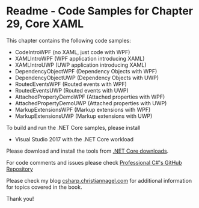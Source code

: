 # Readme - Code Samples for Chapter 29, Core XAML

This chapter contains the following code samples:

* CodeIntroWPF (no XAML, just code with WPF)
* XAMLIntroWPF (WPF application introducing XAML)
* XAMLIntroUWP (UWP application introducing XAML)
* DependencyObjectWPF (Dependency Objects with WPF)
* DependencyObjectUWP (Dependency Objects with UWP)
* RoutedEventsWPF (Routed events with WPF)
* RoutedEventsUWP (Routed events with UWP)
* AttachedPropertyDemoWPF (Attached properties with WPF)
* AttachedPropertyDemoUWP (Attached properties with UWP)
* MarkupExtensionsWPF (Markup extensions with WPF)
* MarkupExtensionsUWP (Markup extensions with UWP)

To build and run the .NET Core samples, please install
* Visual Studio 2017 with the .NET Core workload

Please download and install the tools from [.NET Core downloads](https://www.microsoft.com/net/core#windows).
 
For code comments and issues please check [Professional C#'s GitHub Repository](https://github.com/ProfessionalCSharp/ProfessionalCSharp6)

Please check my blog [csharp.christiannagel.com](https://csharp.christiannagel.com "csharp.christiannagel.com") for additional information for topics covered in the book.

Thank you!